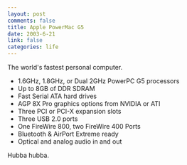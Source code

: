 ```yaml
--- 
layout: post
comments: false
title: Apple PowerMac G5
date: 2003-6-21
link: false
categories: life
---
```

The world's fastest personal computer.
<ul>
	<li>1.6GHz, 1.8GHz, or Dual 2GHz PowerPC G5 processors</li>
	<li>Up to 8GB of DDR SDRAM</li>
	<li>Fast Serial ATA hard drives</li>
	<li>AGP 8X Pro graphics options from NVIDIA or ATI</li>
	<li>Three PCI or PCI-X expansion slots</li>
	<li>Three USB 2.0 ports</li>
	<li>One FireWire 800, two FireWire 400 Ports</li>
	<li>Bluetooth &amp; AirPort Extreme ready</li>
	<li>Optical and analog audio in and out</li>
</ul>
Hubba hubba.
